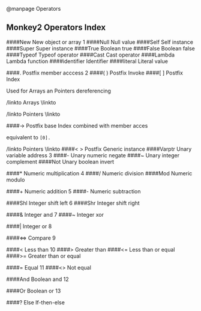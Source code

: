 @manpage Operators

Monkey2 Operators Index
--



####New	
New object or array
1
####Null
Null value
####Self
Self instance
####Super
Super instance
####True
Boolean true
####False
Boolean false
####Typeof
Typeof operator
####Cast
Cast operator
####Lambda
Lambda function
####identifier
Identifier
####literal
Literal value
	
####.
Postfix member acccess 
2
####( )
Postfix Invoke
####[ ]
Postfix Index

Used for Arrays an Pointers dereferencing

/linkto Arrays \linkto

/linkto Pointers \linkto

####->
Postfix base Index combined with member acces

equivalent to `[0].`

/linkto Pointers \linkto
####< >	
Postfix Generic instance
####Varptr
Unary variable address 
3
####-
Unary numeric negate
####~
Unary integer complement
####Not
Unary boolean invert
	
####*
Numeric multiplication 	4
####/
Numeric division
####Mod
Numeric modulo
	
####+
Numeric addition 	5
####-
Numeric subtraction
	
####Shl
Integer shift left
6
####Shr
Integer shift right
	
####&
Integer and 	7
####~
Integer xor
	
####|
Integer or 	8
	
####<=>
Compare 	9
	
####<
Less than 	10
####>
Greater than
####<=
Less than or equal
####>=
Greater than or equal
	
####=
Equal 	11
####<>
Not equal
	
####And
Boolean and
12
	
####Or
Boolean or 
13
	
####? Else
If-then-else
